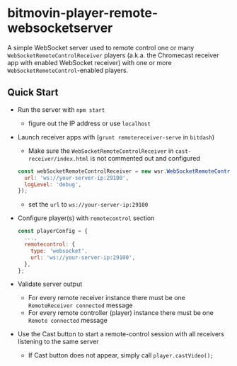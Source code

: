 bitmovin-player-remote-websocketserver
======================================

A simple WebSocket server used to remote control one or many `WebSocketRemoteControlReceiver` players (a.k.a. the Chromecast receiver app with enabled WebSocket receiver) with one or more `WebSocketRemoteControl`-enabled players.

Quick Start
-----------

* Run the server with `npm start`
  * figure out the IP address or use `localhost`
* Launch receiver apps with (`grunt remotereceiver-serve` in `bitdash`)
  * Make sure the `WebSocketRemoteControlReceiver` in `cast-receiver/index.html` is not commented out and configured
  ```js
  const webSocketRemoteControlReceiver = new wsr.WebSocketRemoteControlReceiver(player, {
    url: 'ws://your-server-ip:29100',
    logLevel: 'debug',
  });
  ```
  * set the `url` to `ws://your-server-ip:29100`
* Configure player(s) with `remotecontrol` section

  ```js
  const playerConfig = {
    ...,
    remotecontrol: {
      type: 'websocket',
      url: 'ws://your-server-ip:29100',
    },
  };
  ```
* Validate server output
  * For every remote receiver instance there must be one `RemoteReceiver connected` message
  * For every remote controller (player) instance there must be one `Remote connected` message
* Use the Cast button to start a remote-control session with all receivers listening to the same server
  * If Cast button does not appear, simply call `player.castVideo();`